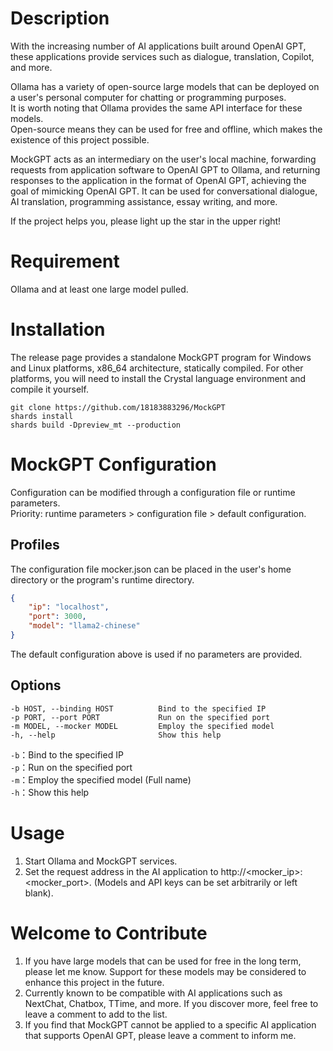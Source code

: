 # Description

With the increasing number of AI applications built around OpenAI GPT, these applications provide services such as dialogue, translation, Copilot, and more.

Ollama has a variety of open-source large models that can be deployed on a user's personal computer for chatting or programming purposes.<br>
It is worth noting that Ollama provides the same API interface for these models.<br>
Open-source means they can be used for free and offline, which makes the existence of this project possible.

MockGPT acts as an intermediary on the user's local machine, forwarding requests from application software to OpenAI GPT to Ollama, and returning responses to the application in the format of OpenAI GPT, achieving the goal of mimicking OpenAI GPT. It can be used for conversational dialogue, AI translation, programming assistance, essay writing, and more.

If the project helps you, please light up the star in the upper right!

# Requirement

Ollama and at least one large model pulled.

# Installation

The release page provides a standalone MockGPT program for Windows and Linux platforms, x86_64 architecture, statically compiled. For other platforms, you will need to install the Crystal language environment and compile it yourself.

``` shell
git clone https://github.com/18183883296/MockGPT
shards install
shards build -Dpreview_mt --production
```

# MockGPT Configuration

Configuration can be modified through a configuration file or runtime parameters.<br>
Priority: runtime parameters > configuration file > default configuration.

## Profiles

The configuration file mocker.json can be placed in the user's home directory or the program's runtime directory.

``` json
{
	"ip": "localhost",
	"port": 3000,
	"model": "llama2-chinese"
}
```

The default configuration above is used if no parameters are provided.

## Options

```
-b HOST, --binding HOST          Bind to the specified IP
-p PORT, --port PORT             Run on the specified port
-m MODEL, --mocker MODEL         Employ the specified model
-h, --help                       Show this help
```

`-b`：Bind to the specified IP<br>
`-p`：Run on the specified port<br>
`-m`：Employ the specified model (Full name)<br>
`-h`：Show this help

# Usage

1. Start Ollama and MockGPT services.
2. Set the request address in the AI application to http://<mocker_ip>:<mocker_port>. (Models and API keys can be set arbitrarily or left blank).

# Welcome to Contribute

1. If you have large models that can be used for free in the long term, please let me know. Support for these models may be considered to enhance this project in the future.
2. Currently known to be compatible with AI applications such as NextChat, Chatbox, TTime, and more. If you discover more, feel free to leave a comment to add to the list.
3. If you find that MockGPT cannot be applied to a specific AI application that supports OpenAI GPT, please leave a comment to inform me.
